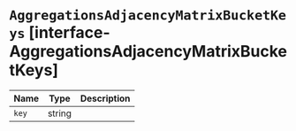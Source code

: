 # `AggregationsAdjacencyMatrixBucketKeys` [interface-AggregationsAdjacencyMatrixBucketKeys]

| Name | Type | Description |
| - | - | - |
| `key` | string | &nbsp; |
